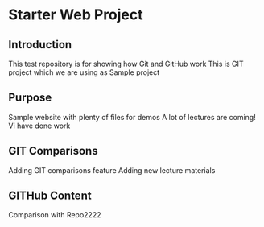 # Starter Web Project

## Introduction

This test repository is for showing how Git and GitHub work
This is GIT project which we are using as Sample project
## Purpose

Sample website with plenty of files for demos
A lot of lectures are coming!
Vi have done work

## GIT Comparisons
Adding GIT comparisons feature
Adding new lecture materials

## GITHub Content
Comparison with Repo2222
